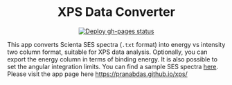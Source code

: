 <h1 align="center">XPS Data Converter</h1>

<p align="center">
  <a href="https://github.com/pranabdas/xps/actions/workflows/deploy-gh-pages.yml"><img src="https://github.com/pranabdas/xps/actions/workflows/deploy-gh-pages.yml/badge.svg" alt="Deploy gh-pages status"></a>
</p>

This app converts Scienta SES spectra (`.txt` format) into energy vs intensity
two column format, suitable for XPS data analysis. Optionally, you can export
the energy column in terms of binding energy. It is also possible to set the
angular integration limits. You can find a sample SES spectra [here](
http://dx.doi.org/10.17632/rfhhh54g9m). Please visit the app page here
<https://pranabdas.github.io/xps/>
